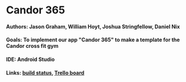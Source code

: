 # Candor 365
#### Authors: Jason Graham, William Hoyt, Joshua Stringfellow, Daniel Nix

#### Goals: To implement our app "Candor 365" to make a template for the Candor cross fit gym
#### IDE: Android Studio
#### Links: [build status](https://github.com/wlhoyt/Candor/branches), [Trello board](https://trello.com/b/QGJingx9/sprint-1)

